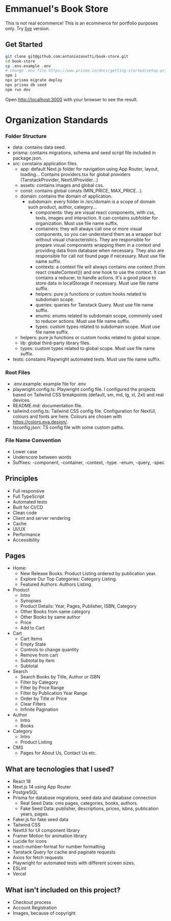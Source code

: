 # Emmanuel's Book Store

This is not real ecommerce! This is an ecommerce for portfolio purposes only. Try [live](https://emmanuels-book-store.vercel.app/) version.

## Get Started
```bash
git clone git@github.com:antoniozanotti/book-store.git
cd book-store
cp .env.example .env
# change .env file https://www.prisma.io/docs/getting-started/setup-prisma/start-from-scratch/relational-databases/connect-your-database-typescript-postgresql
npm i
npx prisma migrate deploy
npx prisma db seed
npm run dev
```
Open [http://localhost:3000](http://localhost:3000) with your browser to see the result.

# Organization Standards

### Folder Structure
- data: contains data seed.
- prisma: contains migrations, schema and seed script file included in package.json.
- src: constains application files.
  - app: default Next.js folder for navigation using App Router, layout, loading... Contains providers.tsx for global providers (TanstackProvider, NextUIProvider...)
  - assets: contains images and global css.
  - const: contains global consts (MIN_PRICE, MAX_PRICE...).
  - domain: contains the domain of application.
    - subdomain: every folder in /src/domain is a scope of domain such product, author, category...
      - components: they are visual react components, with css, texts, images and interaction. It can contains subfolder for organization. Must use file name suffix.
      - containers: they will always call one or more visual components, so you can understand them as a wrapper but without visual characteristics. They are responsible for prepare visual components wrapping them in a context and providing data from database when necessary. They also are responsible for call not found page if necessary. Must use file name suffix.
      - contexts: a context file will always contains one context (from react createContext()) and one hook to use the context. It can contains a reducer, to handle actions. It's a good place to store data in localStorage if necessary. Must use file name suffix.
      - helpers: pure js functions or custom hooks related to subdomain scope.
      - queries: queries for Tanstack Query. Must use file name suffix.
      - enums: enums related to subdomain scope, commonly used to reducer actions. Must use file name suffix.
      - types: custom types related to subdomain scope. Must use file name suffix.
  - helpers: pure js functions or custom hooks related to global scope.
  - lib: global third-party library files.
  - types: custom types related to global scope. Must use file name suffix.
- tests: constains Playwright automated tests. Must use file name suffix.

### Root Files
- .env.example: example file for .env
- playwright.config.ts: Playwright config file. I configured the projects based on Tailwind CSS breakpoints (default, sm, md, lg, xl, 2xl) and real devices.
- README.md: documentation file.
- tailwind.config.ts: Tailwind CSS config file. Configuration for NextUI, colours and fonts are here. Colours are chosen with https://colors.eva.design/.
- tsconfig.json: TS config file with some custom paths.

### File Name Convention
- Lower case
- Underscore between words
- Suffixes: -component, -container, -context, -type. -enum, -query, -spec

## Principles
- Full responsive
- Full TypeScript
- Automated tests
- Built for CI/CD
- Clean code
- Client and server rendering
- Cache
- UI/UX
- Performance
- Accessibility

## Pages
- Home:
  - New Release Books: Product Listing ordered by publication year.
  - Explore Our Top Categories: Category Listing.
  - Featured Authors: Authors Listing.
- Product
  - Intro
  - Synopses
  - Product Details: Year, Pages, Publisher, ISBN, Category
  - Other Books from same category
  - Other Books by same author
  - Price
  - Add to Cart
- Cart
  - Cart Items
  - Empty State
  - Controls to change quantity
  - Remove from cart
  - Subtotal by item
  - Subtotal
- Search
  - Search Books by Title, Author or ISBN
  - Filter by Category
  - Filter by Price Range
  - Filter by Publication Year Range
  - Order by Title or Price
  - Clear Filters
  - Infinite Pagination
- Author
  - Intro
  - Books
- Category
  - Intro
  - Product Listing
- CMS
  - Pages for About Us, Contact Us etc.

## What are tecnologies that I used?
- React 18
- Next.js 14 using App Router
- PostgreSQL
- Prisma for database migrations, seed data and database connection
  - Real Seed Data: cms pages, categories, books, authors.
  - Fake Seed Data: publisher, descriptions, prices, isbns, publication years, pages.
- Faker.js for fake seed data
- Tailwind CSS
- NextUI for UI component library
- Framer Motion for animation library
- Lucide for icons
- react-number-format for number formatting
- Tanstack Query for cache and paginate requests
- Axios for fetch requests
- Playwright for automated tests with different screen sizes.
- ESLint
- Vercel

## What isn't included on this project?
- Checkout process
- Account Registration
- Images, because of copyright

